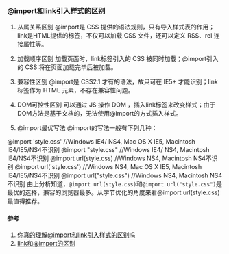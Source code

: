 ### @import和link引入样式的区别

1. 从属关系区别
@import是 CSS 提供的语法规则，只有导入样式表的作用；link是HTML提供的标签，不仅可以加载 CSS 文件，还可以定义 RSS、rel 连接属性等。

2. 加载顺序区别
加载页面时，link标签引入的 CSS 被同时加载；@import引入的 CSS 将在页面加载完毕后被加载。

3. 兼容性区别
@import是 CSS2.1 才有的语法，故只可在 IE5+ 才能识别；link标签作为 HTML 元素，不存在兼容性问题。

4. DOM可控性区别
可以通过 JS 操作 DOM ，插入link标签来改变样式；由于DOM方法是基于文档的，无法使用@import的方式插入样式。

5. @import最优写法
@import的写法一般有下列几种：

@import 'style.css' //Windows IE4/ NS4, Mac OS X IE5, Macintosh IE4/IE5/NS4不识别
@import "style.css" //Windows IE4/ NS4, Macintosh IE4/NS4不识别
@import url(style.css) //Windows NS4, Macintosh NS4不识别
@import url('style.css') //Windows NS4, Mac OS X IE5, Macintosh IE4/IE5/NS4不识别
@import url("style.css") //Windows NS4, Macintosh NS4不识别
由上分析知道，`@import url(style.css)`和`@import url("style.css")`是最优的选择，兼容的浏览器最多。从字节优化的角度来看@import url(style.css)最值得推荐。


#### 参考
1. [你真的理解@import和link引入样式的区别吗](https://juejin.cn/post/6844903581649207309)
2. [link和@import的区别](https://www.jianshu.com/p/dd108656da2b)
